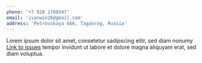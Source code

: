 ```yaml
---
phone: '+7 928 1700347'
email: 'ivanwin26@gmail.com'
address: 'Petrovskaya 666, Taganrog, Russia'
---
```


Lorem ipsum dolor sit amet, consetetur sadipscing elitr,
sed diam nonumy [Link to issues](https://github.com/Tweeker26/my_portfolio/issues) tempor invidunt ut labore
et dolore magna aliquyam erat, sed diam voluptua.
